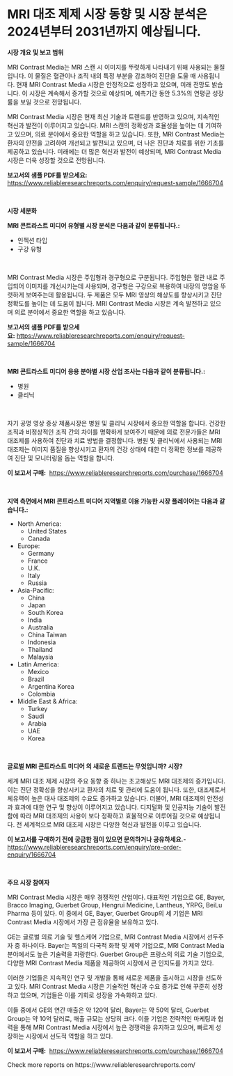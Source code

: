 <p><h1>MRI 대조 제제 시장 동향 및 시장 분석은 2024년부터 2031년까지 예상됩니다.</h1></p><p><strong>시장 개요 및 보고 범위</strong></p>
<p><p>MRI Contrast Media는 MRI 스캔 시 이미지를 뚜렷하게 나타내기 위해 사용되는 물질입니다. 이 물질은 혈관이나 조직 내의 특정 부분을 강조하여 진단을 도울 때 사용됩니다. 현재 MRI Contrast Media 시장은 안정적으로 성장하고 있으며, 미래 전망도 밝습니다. 이 시장은 계속해서 증가할 것으로 예상되며, 예측기간 동안 5.3%의 연평균 성장률을 보일 것으로 전망됩니다. </p><p>MRI Contrast Media 시장은 현재 최신 기술과 트렌드를 반영하고 있으며, 지속적인 혁신과 발전이 이루어지고 있습니다. MRI 스캔의 정확성과 효율성을 높이는 데 기여하고 있으며, 의료 분야에서 중요한 역할을 하고 있습니다. 또한, MRI Contrast Media는 환자의 안전을 고려하여 개선되고 발전되고 있으며, 더 나은 진단과 치료를 위한 기초를 제공하고 있습니다. 미래에는 더 많은 혁신과 발전이 예상되며, MRI Contrast Media 시장은 더욱 성장할 것으로 전망됩니다.</p></p>
<p><strong>보고서의 샘플 PDF를 받으세요:</strong> <a href="https://www.reliableresearchreports.com/enquiry/request-sample/1666704">https://www.reliableresearchreports.com/enquiry/request-sample/1666704</a></p>
<p>&nbsp;</p>
<p><strong>시장 세분화</strong></p>
<p><strong>MRI 콘트라스트 미디어 유형별 시장 분석은 다음과 같이 분류됩니다.:</strong></p>
<p><ul><li>인젝션 타입</li><li>구강 유형</li></ul></p>
<p>&nbsp;</p>
<p><p>MRI Contrast Media 시장은 주입형과 경구형으로 구분됩니다. 주입형은 혈관 내로 주입되어 이미지를 개선시키는데 사용되며, 경구형은 구강으로 복용하여 내장의 명암을 뚜렷하게 보여주는데 활용됩니다. 두 제품은 모두 MRI 영상의 해상도를 향상시키고 진단 정확도를 높이는 데 도움이 됩니다. MRI Contrast Media 시장은 계속 발전하고 있으며 의료 분야에서 중요한 역할을 하고 있습니다.</p></p>
<p><strong>보고서의 샘플 PDF를 받으세요:</strong>&nbsp;<a href="https://www.reliableresearchreports.com/enquiry/request-sample/1666704">https://www.reliableresearchreports.com/enquiry/request-sample/1666704</a></p>
<p>&nbsp;</p>
<p><strong> MRI 콘트라스트 미디어 응용 분야별 시장 산업 조사는 다음과 같이 분류됩니다.:</strong></p>
<p><ul><li>병원</li><li>클리닉</li></ul></p>
<p>&nbsp;</p>
<p><p>자기 공명 영상 증상 제품시장은 병원 및 클리닉 시장에서 중요한 역할을 합니다. 건강한 조직과 비정상적인 조직 간의 차이를 명확하게 보여주기 때문에 의료 전문가들은 MRI 대조제를 사용하여 진단과 치료 방법을 결정합니다. 병원 및 클리닉에서 사용되는 MRI 대조제는 이미지 품질을 향상시키고 환자의 건강 상태에 대한 더 정확한 정보를 제공하여 진단 및 모니터링을 돕는 역할을 합니다.</p></p>
<p><strong>이 보고서 구매:</strong>&nbsp; <a href="https://www.reliableresearchreports.com/purchase/1666704">https://www.reliableresearchreports.com/purchase/1666704</a></p>
<p>&nbsp;</p>
<p><strong>지역 측면에서 MRI 콘트라스트 미디어 지역별로 이용 가능한 시장 플레이어는 다음과 같습니다.:</strong></p>
<p><ul>
    <li>
        North America:
        <ul>
            <li>United States</li>
            <li>Canada</li>
        </ul>
    </li>
    <li>
        Europe:
        <ul>
            <li>Germany</li>
            <li>France</li>
            <li>U.K.</li>
            <li>Italy</li>
            <li>Russia</li>
        </ul>
    </li>
    <li>
        Asia-Pacific:
        <ul>
            <li>China</li>
            <li>Japan</li>
            <li>South Korea</li>
            <li>India</li>
            <li>Australia</li>
            <li>China Taiwan</li>
            <li>Indonesia</li>
            <li>Thailand</li>
            <li>Malaysia</li>
        </ul>
    </li>
    <li>
        Latin America:
        <ul>
            <li>Mexico</li>
            <li>Brazil</li>
            <li>Argentina Korea</li>
            <li>Colombia</li>
        </ul>
    </li>
    <li>
        Middle East & Africa:
        <ul>
            <li>Turkey</li>
            <li>Saudi</li>
            <li>Arabia</li>
            <li>UAE</li>
            <li>Korea</li>
        </ul>
    </li>
    </ul></p>
<p>&nbsp;</p>
<p><strong>글로벌 MRI 콘트라스트 미디어 의 새로운 트렌드는 무엇입니까? 시장?</strong></p>
<p><p>세계 MRI 대조 제제 시장의 주요 동향 중 하나는 초고해상도 MRI 대조제의 증가입니다. 이는 진단 정확성을 향상시키고 환자의 치료 및 관리에 도움이 됩니다. 또한, 대조제로서 체유력이 높은 대사 대조제의 수요도 증가하고 있습니다. 더불어, MRI 대조제의 안전성과 효과에 대한 연구 및 향상이 이루어지고 있습니다. 디지털화 및 인공지능 기술이 발전함에 따라 MRI 대조제의 사용이 보다 정확하고 효율적으로 이루어질 것으로 예상됩니다. 전 세계적으로 MRI 대조제 시장은 다양한 혁신과 발전을 이루고 있습니다.</p></p>
<p><strong>이 보고서를 구매하기 전에 궁금한 점이 있으면 문의하거나 공유하세요.</strong>- <a href="https://www.reliableresearchreports.com/enquiry/pre-order-enquiry/1666704">https://www.reliableresearchreports.com/enquiry/pre-order-enquiry/1666704</a></p>
<p>&nbsp;</p>
<p><strong>주요 시장 참여자</strong></p>
<p><p>MRI Contrast Media 시장은 매우 경쟁적인 산업이다. 대표적인 기업으로 GE, Bayer, Bracco Imaging, Guerbet Group, Hengrui Medicine, Lantheus, YRPG, BeiLu Pharma 등이 있다. 이 중에서 GE, Bayer, Guerbet Group의 세 기업은 MRI Contrast Media 시장에서 가장 큰 점유율을 보유하고 있다.</p><p>GE는 글로벌 의료 기술 및 헬스케어 기업으로, MRI Contrast Media 시장에서 선두주자 중 하나이다. Bayer는 독일의 다국적 화학 및 제약 기업으로, MRI Contrast Media 분야에서도 높은 기술력을 자랑한다. Guerbet Group은 프랑스의 의료 기술 기업으로, 다양한 MRI Contrast Media 제품을 제공하여 시장에서 큰 인지도를 가지고 있다.</p><p>이러한 기업들은 지속적인 연구 및 개발을 통해 새로운 제품을 출시하고 시장을 선도하고 있다. MRI Contrast Media 시장은 기술적인 혁신과 수요 증가로 인해 꾸준히 성장하고 있으며, 기업들은 이를 기회로 성장을 가속화하고 있다.</p><p>이들 중에서 GE의 연간 매출은 약 120억 달러, Bayer는 약 50억 달러, Guerbet Group는 약 10억 달러로, 매출 규모는 상당히 크다. 이들 기업은 전략적인 마케팅과 협력을 통해 MRI Contrast Media 시장에서 높은 경쟁력을 유지하고 있으며, 빠르게 성장하는 시장에서 선도적 역할을 하고 있다.</p></p>
<p><strong>이 보고서 구매:</strong>&nbsp;&nbsp;<a href="https://www.reliableresearchreports.com/purchase/1666704">https://www.reliableresearchreports.com/purchase/1666704</a></p>
<p>Check more reports on https://www.reliableresearchreports.com/</p>
